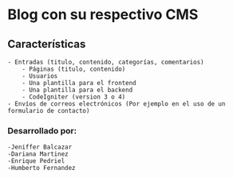 # Blog con su respectivo CMS

## Características

	- Entradas (titulo, contenido, categorías, comentarios)
    	- Páginas (titulo, contenido)
    	- Usuarios
    	- Una plantilla para el frontend
    	- Una plantilla para el backend
    	- CodeIgniter (version 3 o 4)
	- Envíos de correos electrónicos (Por ejemplo en el uso de un formulario de contacto)

### Desarrollado por:

	-Jeniffer Balcazar
	-Dariana Martinez
	-Enrique Pedriel
	-Humberto Fernandez
